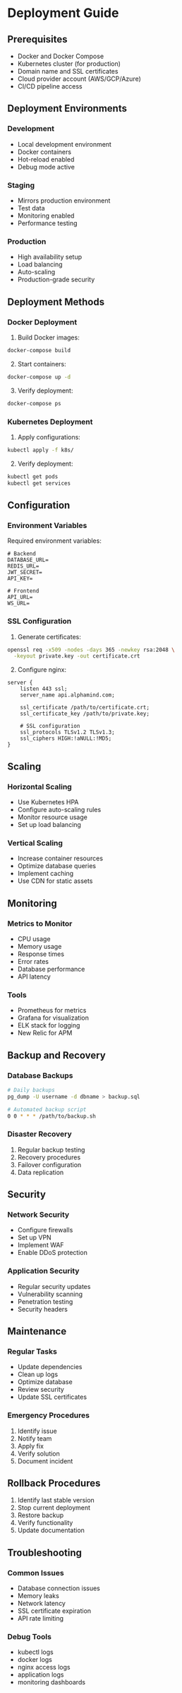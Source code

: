 # Deployment Guide

## Prerequisites

- Docker and Docker Compose
- Kubernetes cluster (for production)
- Domain name and SSL certificates
- Cloud provider account (AWS/GCP/Azure)
- CI/CD pipeline access

## Deployment Environments

### Development
- Local development environment
- Docker containers
- Hot-reload enabled
- Debug mode active

### Staging
- Mirrors production environment
- Test data
- Monitoring enabled
- Performance testing

### Production
- High availability setup
- Load balancing
- Auto-scaling
- Production-grade security

## Deployment Methods

### Docker Deployment

1. Build Docker images:
```bash
docker-compose build
```

2. Start containers:
```bash
docker-compose up -d
```

3. Verify deployment:
```bash
docker-compose ps
```

### Kubernetes Deployment

1. Apply configurations:
```bash
kubectl apply -f k8s/
```

2. Verify deployment:
```bash
kubectl get pods
kubectl get services
```

## Configuration

### Environment Variables

Required environment variables:
```
# Backend
DATABASE_URL=
REDIS_URL=
JWT_SECRET=
API_KEY=

# Frontend
API_URL=
WS_URL=
```

### SSL Configuration

1. Generate certificates:
```bash
openssl req -x509 -nodes -days 365 -newkey rsa:2048 \
  -keyout private.key -out certificate.crt
```

2. Configure nginx:
```nginx
server {
    listen 443 ssl;
    server_name api.alphamind.com;
    
    ssl_certificate /path/to/certificate.crt;
    ssl_certificate_key /path/to/private.key;
    
    # SSL configuration
    ssl_protocols TLSv1.2 TLSv1.3;
    ssl_ciphers HIGH:!aNULL:!MD5;
}
```

## Scaling

### Horizontal Scaling
- Use Kubernetes HPA
- Configure auto-scaling rules
- Monitor resource usage
- Set up load balancing

### Vertical Scaling
- Increase container resources
- Optimize database queries
- Implement caching
- Use CDN for static assets

## Monitoring

### Metrics to Monitor
- CPU usage
- Memory usage
- Response times
- Error rates
- Database performance
- API latency

### Tools
- Prometheus for metrics
- Grafana for visualization
- ELK stack for logging
- New Relic for APM

## Backup and Recovery

### Database Backups
```bash
# Daily backups
pg_dump -U username -d dbname > backup.sql

# Automated backup script
0 0 * * * /path/to/backup.sh
```

### Disaster Recovery
1. Regular backup testing
2. Recovery procedures
3. Failover configuration
4. Data replication

## Security

### Network Security
- Configure firewalls
- Set up VPN
- Implement WAF
- Enable DDoS protection

### Application Security
- Regular security updates
- Vulnerability scanning
- Penetration testing
- Security headers

## Maintenance

### Regular Tasks
- Update dependencies
- Clean up logs
- Optimize database
- Review security
- Update SSL certificates

### Emergency Procedures
1. Identify issue
2. Notify team
3. Apply fix
4. Verify solution
5. Document incident

## Rollback Procedures

1. Identify last stable version
2. Stop current deployment
3. Restore backup
4. Verify functionality
5. Update documentation

## Troubleshooting

### Common Issues
- Database connection issues
- Memory leaks
- Network latency
- SSL certificate expiration
- API rate limiting

### Debug Tools
- kubectl logs
- docker logs
- nginx access logs
- application logs
- monitoring dashboards 